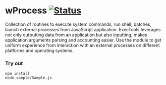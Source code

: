 
# wProcess [![Status](https://github.com/Wandalen/wProcess/workflows/Test/badge.svg)](https://github.com/Wandalen/wProcess/actions?query=workflow%3ATest)

Collection of routines to execute system commands, run shell, batches, launch external processes from JavaScript application. ExecTools leverages not only outputting data from an application but also inputting, makes application arguments parsing and accounting easier. Use the module to get uniform experience from interaction with an external processes on different platforms and operating systems.

### Try out
```
npm install
node sample/Sample.js
```













































































































































